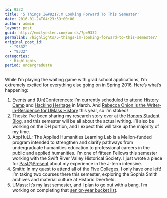 ```yaml
---
id: 9332
title: '5 Things I&#8217;m Looking Forward To This Semester'
date: 2016-01-24T04:23:59+00:00
author: admin
layout: post
guid: http://emilyesten.com/words/?p=9332
permalink: /highlights/5-things-im-looking-forward-to-this-semester/
original_post_id:
  - "9332"
  - "9332"
categories:
  - Highlights
period: undergraduate
---
```

While I&#8217;m playing the waiting game with grad school applications, I&#8217;m extremely excited for everything else going on in Spring 2016. Here&#8217;s what&#8217;s happening:

  1. Events and (Un)Conferences: I&#8217;m currently scheduled to attend [History Camp](http://historycamp.org/boston-2016/) and [Hacking Heritage](http://blogs.brown.edu/hackingheritageunconference/) in March. And [Rebecca Onion is the Writer-in-Residence for UMass History](http://www.umass.edu/history/about/writerinresidence.html) this year, so I&#8217;m stoked!
  2. Thesis: I&#8217;ve been sharing my research story over at the [Honors Student Blog](https://www.honors.umass.edu/category/blog-column/taxonomy/term/717), and this semester will be all about the actual writing. I&#8217;ll also be working on the DH portion, and I expect this will take up the majority of my time.
  3. AppHuLL: The Applied Humanities Learning Lab is a Mellon-funded program intended to strengthen and clarify pathways from undergraduate humanities education to professional careers in the public and applied humanities. I&#8217;m one of fifteen Fellows this semester working with the Swift River Valley Historical Society. I just wrote a piece for [Past@Present](https://umasshistory.wordpress.com/2016/01/22/lessons-from-the-applied-humanities-learning-lab-2016/) about my experience in the J-term intensive.
  4. Smith: In my quest to attend all of the Five Colleges, I only have one left! I&#8217;m taking two courses there this semester, exploring the Sophia Smith archives and material culture at Historic Deerfield.
  5. UMass: It&#8217;s my last semester, and I plan to go out with a bang. I&#8217;m working on completing that [senior-year bucket list](http://fuckyeaumass.tumblr.com/100Things).
